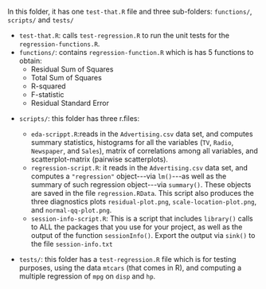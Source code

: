 In this folder, it has one `test-that.R` file and three sub-folders: `functions/`, `scripts/` and `tests/`

- `test-that.R`: calls `test-regression.R` to run the unit tests for the `regression-functions.R`.
- `functions/`: contains `regression-function.R` which is has 5 functions to obtain:
	- Residual Sum of Squares
	- Total Sum of Squares
	- R-squared
	- F-statistic
	- Residual Standard Error

*   `scripts/`: this folder has three r.files:
	* `eda-scrippt.R`:reads in the `Advertising.csv` data set, and computes summary statistics, histograms for all the variables (`TV`, `Radio`, `Newspaper`, and `Sales`), matrix of correlations among all variables, and scatterplot-matrix (pairwise scatterplots). 	
	* `regression-script.R`: it reads in the `Advertising.csv` data set, and computes a `"regression"` object---via `lm()`---as well as the summary of such regression object---via `summary()`. These objects are saved in the file `regression.RData`. This script also produces the three diagnostics plots `residual-plot.png`, `scale-location-plot.png`, and `normal-qq-plot.png`.  
	* `session-info-script.R`: This is a script that includes `library()` calls to ALL the packages that you use for your project, as well as the output of the function `sessionInfo()`. Export the output via `sink()` to the file `session-info.txt`
	
*	`tests/`: this folder has a `test-regression.R` file which is for testing purposes, using the data `mtcars` (that comes in R), and computing a multiple regression of `mpg` on `disp` and `hp`. 

